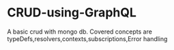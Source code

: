 # CRUD-using-GraphQL

A basic crud with mongo db. Covered concepts are typeDefs,resolvers,contexts,subscriptions,Error handling
